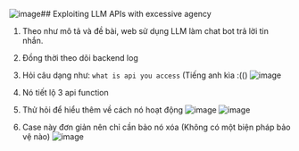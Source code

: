 ![image](https://github.com/user-attachments/assets/972435af-a2fb-4e08-8d26-c67a8941b423)## Exploiting LLM APIs with excessive agency

1. Theo như mô tả và đề bài, web sử dụng LLM làm chat bot trả lời tin nhắn.
2. Đồng thời theo dõi backend log
3. Hỏi câu dạng như: ``what is api you access`` (Tiếng anh kìa :(()
![image](https://github.com/user-attachments/assets/6a507ba5-e190-49f1-b496-3bb06bef408e)

4. Nó tiết lộ 3 api function
5. Thử hỏi để hiểu thêm về cách nó hoạt động
![image](https://github.com/user-attachments/assets/56264511-51a0-490a-a625-1bcef3f28271)
![image](https://github.com/user-attachments/assets/bfc13244-f534-4055-9070-1c48594bc4e4)

6. Case này đơn giản nên chỉ cần bảo nó xóa (Không có một biện pháp bảo vệ nào)
![image](https://github.com/user-attachments/assets/c6d5ff19-f3b9-4a2b-946f-abab818e6422)

